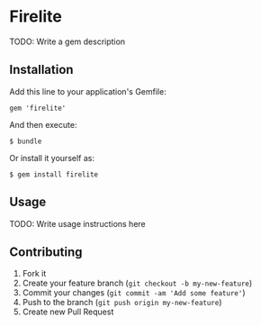 # Firelite

TODO: Write a gem description

## Installation

Add this line to your application's Gemfile:

    gem 'firelite'

And then execute:

    $ bundle

Or install it yourself as:

    $ gem install firelite

## Usage

TODO: Write usage instructions here

## Contributing

1. Fork it
2. Create your feature branch (`git checkout -b my-new-feature`)
3. Commit your changes (`git commit -am 'Add some feature'`)
4. Push to the branch (`git push origin my-new-feature`)
5. Create new Pull Request
